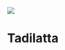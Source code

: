 

![](https://github.com/mel4mi/siber-guvenlik-ziggurat/blob/main/Depo/resimler/block.png)
# Tadilatta

